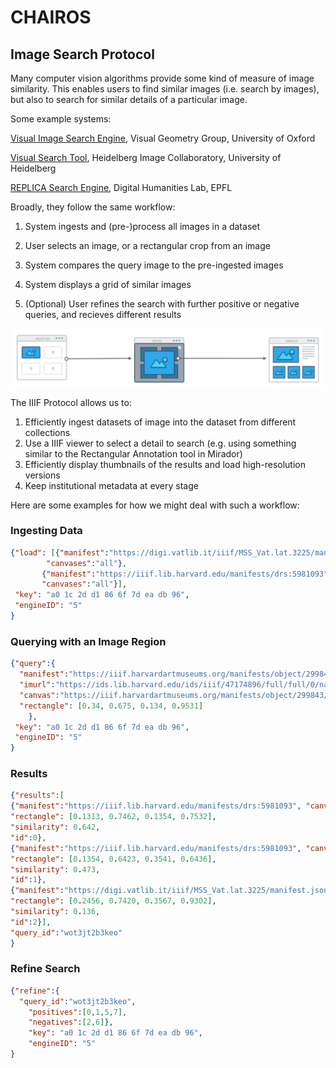 # CHAIROS 

## Image Search Protocol



Many computer vision algorithms provide some kind of measure of image similarity. This enables users to find similar images (i.e. search by images), but also to search for similar details of a particular image. 



Some example systems:

[Visual Image Search Engine](http://www.robots.ox.ac.uk/~vgg/software/vise/), Visual Geometry Group, University of Oxford

[Visual Search Tool](https://hciweb.iwr.uni-heidelberg.de/compvis/projects/visualSearch), Heidelberg Image Collaboratory, University of Heidelberg

[REPLICA Search Engine](https://diamond.timemachine.eu/), Digital Humanities Lab, EPFL



Broadly, they follow the same workflow:

1. System ingests and (pre-)process all images in a dataset

2. User selects an image, or a rectangular crop from an image

3. System compares the query image to the pre-ingested images

4. System displays a grid of similar images

5. (Optional) User refines the search with further positive or negative queries, and recieves different results

   



![image-20191002190352804](wireflow-imsearch.png)





The IIIF Protocol allows us to: 

1. Efficiently ingest datasets of image into the dataset from different collections
2. Use a IIIF viewer to select a detail to search (e.g. using something similar to the Rectangular Annotation tool in Mirador)
3. Efficiently display thumbnails of the results and load high-resolution versions
4. Keep institutional metadata at every stage



Here are some examples for how we might deal with such a workflow:



### Ingesting Data 

```json
{"load": [{"manifest":"https://digi.vatlib.it/iiif/MSS_Vat.lat.3225/manifest.json", 
        "canvases":"all"}, 
       {"manifest":"https://iiif.lib.harvard.edu/manifests/drs:5981093", 
       "canvases":"all"}],
 "key": "a0 1c 2d d1 86 6f 7d ea db 96",
 "engineID": "5"
}
```



### Querying with an Image Region

```json
{"query":{
  "manifest":"https://iiif.harvardartmuseums.org/manifests/object/299843",
  "imurl":"https://ids.lib.harvard.edu/ids/iiif/47174896/full/full/0/native.jpg",
  "canvas":"https://iiif.harvardartmuseums.org/manifests/object/299843/canvas/canvas-47174896",
  "rectangle": [0.34, 0.675, 0.134, 0.9531]
	},
 "key": "a0 1c 2d d1 86 6f 7d ea db 96",
 "engineID": "5"
}
```



### Results

```json
{"results":[
{"manifest":"https://iiif.lib.harvard.edu/manifests/drs:5981093", "canvas":"https://iiif.lib.harvard.edu/manifests/drs:5981093/range/range-0-6-1-3.json",
"rectangle": [0.1313, 0.7462, 0.1354, 0.7532],
"similarity": 0.642, 
"id":0},
{"manifest":"https://iiif.lib.harvard.edu/manifests/drs:5981093", "canvas":"https://iiif.lib.harvard.edu/manifests/drs:5981093/range/range-0-6-1-7.json",,
"rectangle": [0.1354, 0.6423, 0.3541, 0.6436],
"similarity": 0.473, 
"id":1},
{"manifest":"https://digi.vatlib.it/iiif/MSS_Vat.lat.3225/manifest.json", "canvas":"https://digi.vatlib.it/iiif/MSS_Vat.lat.3225/canvas/p0002",,
"rectangle": [0.2456, 0.7420, 0.3567, 0.9302],
"similarity": 0.136, 
"id":2}],
"query_id":"wot3jt2b3keo"
}
```



### Refine Search

```json
{"refine":{
  "query_id":"wot3jt2b3keo",
	"positives":[0,1,5,7],
	"negatives":[2,6]},
	"key": "a0 1c 2d d1 86 6f 7d ea db 96",
	"engineID": "5"
}
```